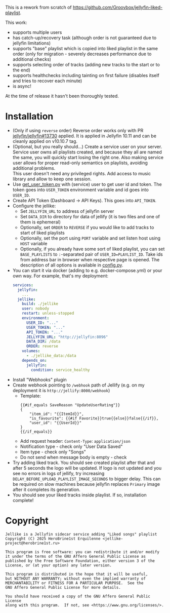 This is a rework from scratch of https://github.com/Groovbox/jellyfin-liked-playlist.

This work:

- supports multiple users
- has catch-up/recovery task (although order is not guaranteed due to jellyfin limitations)
- supports "base" playlist which is copied into liked playlist in the same order (only for migration - severely decreases performance due to additional checks)
- supports selecting order of tracks (adding new tracks to the start or to the end)
- supports healthchecks including tainting on first failure (disables itself and tries to recover each minute)
- is async!

At the time of release it hasn't been thoroughly tested. 

# Installation

- (Only if using `reverse` order) Reverse order works only with PR [jellyfin/jellyfin#13730](https://github.com/jellyfin/jellyfin/pull/13730) applied.
  It is applied in Jellyfin 10.11 and can be cleanly applied on v10.10.7 tag.
- (Optional, but you really should...) Create a service user on your server. Service user owns all playlists created, and because they all are
  named the same, you will quickly start losing the right one. Also making service user allows for proper read-only semantics on playlists,
  avoiding additional problems.  
  This user doesn't need any privileged rights. Add access to music library and allow to keep one session.
- Use [get_user_token.py](get_user_token.py) with (service) user to get user id and token.
  The token goes into `USER_TOKEN` environment variable and id goes into `USER_ID`.
- Create API Token (Dashboard -> API Keys). This goes into `API_TOKEN`.
- Configure the jellike:
  - Set `JELLYFIN_URL` to address of jellyfin server
  - Set `DATA_DIR` to directory for data of jellify (it is two files and one of them is ephemeral)
  - Optionally, set `ORDER` to `REVERSE` if you would like to add tracks to start of liked playlists
  - Optionally, set the port using `PORT` variable and set listen host using `HOST` variable
  - Optionally, if you already have some sort of liked playlist, you can set `BASE_PLAYLISTS` to `:`-separated pair of `USER_ID=PLAYLIST_ID`. 
    Take ids from address bar in browser when respective page is opened.
  The description of all options is available in [config.py](jellike/config.py).
- You can start it via docker (adding to e.g. docker-compose.yml) or your own way. For example, that's my deployment:
  ```yaml
  services:
    jellyfin:
      ...
    jellike:
      build: ./jellike
      user: nobody
      restart: unless-stopped
      environment:
        USER_ID: "..."
        USER_TOKEN: "..."
        API_TOKEN: "..."
        JELLYFIN_URL: "http://jellyfin:8096"
        DATA_DIR: /data
        ORDER: reverse
      volumes:
        - ./jellike_data:/data
      depends_on:
        jellyfin:
          condition: service_healthy
  ```
- Install "Webhooks" plugin
- Create webhook pointing to `/webhook` path of Jellify (e.g. on my deployment it is `http://jellify:8000/webhook`)
  - Template:
    ```
    {{#if_equals SaveReason "UpdateUserRating"}}
    {
        "item_id": "{{ItemId}}",
        "is_favourite": {{#if Favorite}}true{{else}}false{{/if}},
        "user_id": "{{UserId}}"
    }
    {{/if_equals}}
    ```
  - Add request header: `Content-Type`: `application/json`
  - Notification type - check only "User Data Saved"
  - Item type - check only "Songs"
  - Do not send when message body is empty - check
- Try adding liked track. You should see created playlist after that and after 5 seconds the logo will be updated.
  If logo is not updated and you see no errors in logs of jellify, try increasing `DELAY_BEFORE_UPLOAD_PLAYLIST_IMAGE_SECONDS` to bigger delay.
  This can be required on slow machines because jellyfin replaces `Primary` image after it completes its generation.
- You should see your liked tracks inside playlist. If so, installation complete!

# Copyright

```
Jellike is a Jellyfin sidecar service adding "Liked songs" playlist
Copyright (C) 2025 HeroBrine1st Erquilenne <jellike-project@herobrine1st.ru>

This program is free software: you can redistribute it and/or modify
it under the terms of the GNU Affero General Public License as
published by the Free Software Foundation, either version 3 of the
License, or (at your option) any later version.

This program is distributed in the hope that it will be useful,
but WITHOUT ANY WARRANTY; without even the implied warranty of
MERCHANTABILITY or FITNESS FOR A PARTICULAR PURPOSE.  See the
GNU Affero General Public License for more details.

You should have received a copy of the GNU Affero General Public License
along with this program.  If not, see <https://www.gnu.org/licenses/>.
```